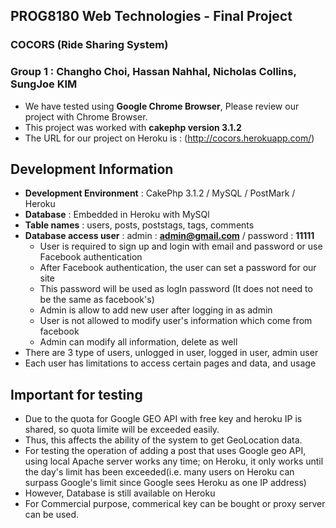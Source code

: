 ## PROG8180 Web Technologies - Final Project
### COCORS (Ride Sharing System)
### Group 1 : Changho Choi, Hassan Nahhal, Nicholas Collins, SungJoe KIM

- We have tested using **Google Chrome Browser**, Please review our project with Chrome Browser.
- This project was worked with **cakephp version 3.1.2**
- The URL for our project on Heroku is : (http://cocors.herokuapp.com/)

## Development Information

  - **Development Environment** : CakePhp 3.1.2 / MySQL / PostMark / Heroku
  - **Database** : Embedded in Heroku with MySQl
  - **Table names** : users, posts, poststags, tags, comments
  - **Database access user**  : admin : **admin@gmail.com**  / password : **11111**
    - User is required to sign up and login with email and password or use Facebook authentication
    - After Facebook authentication, the user can set a password for our site 
    - This password will be used as logIn password (It does not need to be the same as facebook's)
    - Admin is allow to add new user after logging in as admin
    - User is not allowed to modify user's information which come from facebook
    - Admin can modify all information, delete as well
  - There are 3 type of users, unlogged in user, logged in user, admin user
  - Each user has limitations to access certain pages and data, and usage

## Important for testing
 - Due to the quota for Google GEO API with free key and heroku IP is shared, so quota limite will be exceeded easily.  
 - Thus, this affects the ability of the system to get GeoLocation data.  
 - For testing the operation of adding a post that uses Google geo API, using local Apache server works any time; on Heroku, it only works until the day's limit has been exceeded(i.e. many users on Heroku can surpass Google's limit since Google sees Heroku as one IP address)
 - However, Database is still available on Heroku
 - For Commercial purpose, commerical key can be bought or proxy server can be used.

